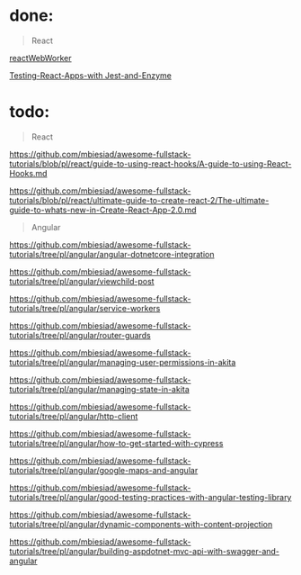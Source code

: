 # done:
>React

[reactWebWorker](https://github.com/mbiesiad/awesome-fullstack-tutorials/blob/pl/react/guide-to-web-workers-in-react/reactWebWorker.md)

[Testing-React-Apps-with Jest-and-Enzyme](https://github.com/mbiesiad/awesome-fullstack-tutorials/blob/pl/react/testing_react_apps_jest_enzyme/Testing-React-Apps-with%20Jest-and-Enzyme.md)

# todo:
>React

https://github.com/mbiesiad/awesome-fullstack-tutorials/blob/pl/react/guide-to-using-react-hooks/A-guide-to-using-React-Hooks.md

https://github.com/mbiesiad/awesome-fullstack-tutorials/blob/pl/react/ultimate-guide-to-create-react-2/The-ultimate-guide-to-whats-new-in-Create-React-App-2.0.md

>Angular

https://github.com/mbiesiad/awesome-fullstack-tutorials/tree/pl/angular/angular-dotnetcore-integration

https://github.com/mbiesiad/awesome-fullstack-tutorials/tree/pl/angular/viewchild-post

https://github.com/mbiesiad/awesome-fullstack-tutorials/tree/pl/angular/service-workers

https://github.com/mbiesiad/awesome-fullstack-tutorials/tree/pl/angular/router-guards

https://github.com/mbiesiad/awesome-fullstack-tutorials/tree/pl/angular/managing-user-permissions-in-akita

https://github.com/mbiesiad/awesome-fullstack-tutorials/tree/pl/angular/managing-state-in-akita

https://github.com/mbiesiad/awesome-fullstack-tutorials/tree/pl/angular/http-client

https://github.com/mbiesiad/awesome-fullstack-tutorials/tree/pl/angular/how-to-get-started-with-cypress

https://github.com/mbiesiad/awesome-fullstack-tutorials/tree/pl/angular/google-maps-and-angular

https://github.com/mbiesiad/awesome-fullstack-tutorials/tree/pl/angular/good-testing-practices-with-angular-testing-library

https://github.com/mbiesiad/awesome-fullstack-tutorials/tree/pl/angular/dynamic-components-with-content-projection

https://github.com/mbiesiad/awesome-fullstack-tutorials/tree/pl/angular/building-aspdotnet-mvc-api-with-swagger-and-angular

